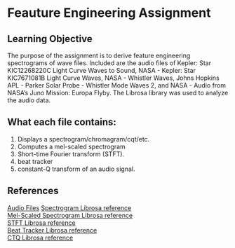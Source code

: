 # Feauture Engineering Assignment
## Learning Objective
The purpose of the assignment is to derive feature engineering spectrograms of wave files. Included are the audio files of Kepler: Star KIC12268220C Light Curve Waves to Sound, NASA - Kepler: Star KIC7671081B Light Curve Waves, NASA - Whistler Waves, Johns Hopkins APL - Parker Solar Probe - Whistler Mode Waves 2, and NASA - Audio from NASA’s Juno Mission: Europa Flyby. The Librosa library was used to analyze the audio data.


## What each file contains:
1. Displays a spectrogram/chromagram/cqt/etc. 
2. Computes a mel-scaled spectrogram 
3. Short-time Fourier transform (STFT). 
4. beat tracker 
5. constant-Q transform of an audio signal. 

## References
[Audio Files](https://www.nasa.gov/vision/universe/features/halloween_sounds.html)
[Spectrogram Librosa reference](https://librosa.org/doc/main/generated/librosa.display.specshow.html) <br>
[Mel-Scaled Spectrogram Librosa reference](https://librosa.org/doc/main/generated/librosa.feature.melspectrogram.html) <br>
[STFT Librosa reference](https://librosa.org/doc/main/generated/librosa.stft.html) <br>
[Beat Tracker Librosa reference](https://librosa.org/doc/main/generated/librosa.beat.beat_track.html) <br>
[CTQ Librosa reference](https://librosa.org/doc/main/generated/librosa.cqt.html) <br>
